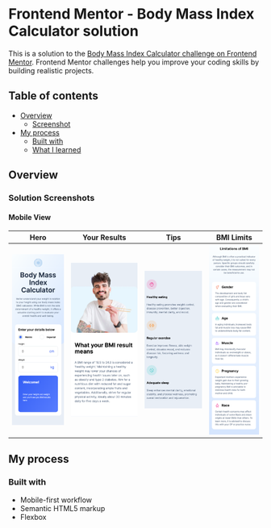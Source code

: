 # Frontend Mentor - Body Mass Index Calculator solution

This is a solution to the [Body Mass Index Calculator challenge on Frontend Mentor](https://www.frontendmentor.io/challenges/body-mass-index-calculator-brrBkfSz1T). Frontend Mentor challenges help you improve your coding skills by building realistic projects. 

## Table of contents

- [Overview](#overview)
  - [Screenshot](#screenshot)
- [My process](#my-process)
  - [Built with](#built-with)
  - [What I learned](#what-i-learned)

## Overview

### Solution Screenshots

#### Mobile View
| Hero                                        | Your Results                                | Tips                                        | BMI Limits                                  |
| ------------------------------------------- | ------------------------------------------- | ------------------------------------------  | ------------------------------------------- |
| ![view1](./assets/images/mobile-view-1.png) | ![view2](./assets/images/mobile-view-2.png) | ![view3](./assets/images/mobile-view-3.png) | ![view4](./assets/images/mobile-view-4.png) |

## My process

### Built with

- Mobile-first workflow
- Semantic HTML5 markup
- Flexbox